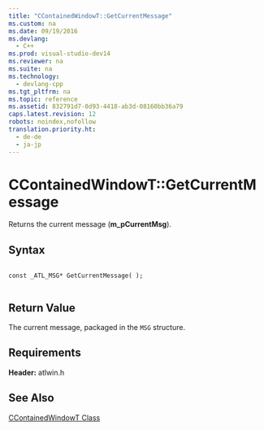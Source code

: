 ```yaml
---
title: "CContainedWindowT::GetCurrentMessage"
ms.custom: na
ms.date: 09/19/2016
ms.devlang: 
  - C++
ms.prod: visual-studio-dev14
ms.reviewer: na
ms.suite: na
ms.technology: 
  - devlang-cpp
ms.tgt_pltfrm: na
ms.topic: reference
ms.assetid: 832791d7-0d93-4418-ab3d-08160bb36a79
caps.latest.revision: 12
robots: noindex,nofollow
translation.priority.ht: 
  - de-de
  - ja-jp
---
```

# CContainedWindowT::GetCurrentMessage
Returns the current message (**m_pCurrentMsg**).  
  
## Syntax  
  
```  
  
const _ATL_MSG* GetCurrentMessage( );  
  
```  
  
## Return Value  
 The current message, packaged in the `MSG` structure.  
  
## Requirements  
 **Header:** atlwin.h  
  
## See Also  
 [CContainedWindowT Class](../vs140/CContainedWindowT-Class.md)